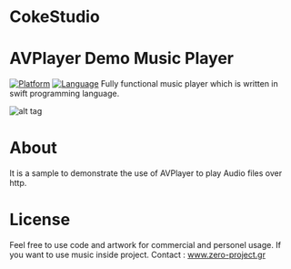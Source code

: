 # CokeStudio
AVPlayer Demo
Music Player
============
[![Platform](http://img.shields.io/badge/platform-ios-blue.svg?style=flat
)](https://developer.apple.com/iphone/index.action)
[![Language](http://img.shields.io/badge/language-swift-brightgreen.svg?style=flat
)](https://developer.apple.com/swift)
Fully functional music player which is written in swift programming language. 

 ![alt tag](https://github.com/ajaysinghthakur/CokeStudio/blob/master/Pfn1ax4EeX8hW.gif)


About
==================

It is a sample to demonstrate the use of AVPlayer to play Audio files over http.

License
==================

Feel free to use code and artwork for commercial and personel usage.  If you want to use music inside project. Contact : www.zero-project.gr

